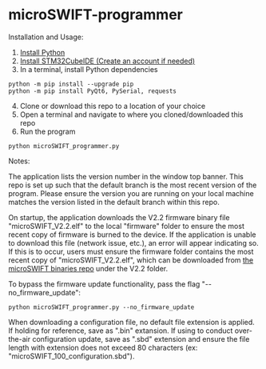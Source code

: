 # microSWIFT-programmer

Installation and Usage:

1) [Install Python](https://www.python.org/downloads/)
2) [Install STM32CubeIDE (Create an account if needed)](https://www.st.com/en/development-tools/stm32cubeprog.html)
3) In a terminal, install Python dependencies
```shell
python -m pip install --upgrade pip
python -m pip install PyQt6, PySerial, requests
```
4) Clone or download this repo to a location of your choice
5) Open a terminal and navigate to where you cloned/downloaded this repo
6) Run the program
```shell
python microSWIFT_programmer.py
```

Notes:

The application lists the version number in the window top banner. This repo is set up such that the default branch is the most recent version of the program. Please ensure the version you are running on your local machine matches the version listed in the default branch within this repo.

On startup, the application downloads the V2.2 firmware binary file "microSWIFT_V2.2.elf" to the local "firmware" folder to ensure the most recent copy of firmware is burned to the device. If the application is unable to download this file (network issue, etc.), an error will appear indicating so. If this is to occur, users must ensure the firmware folder contains the most recent copy of "microSWIFT_V2.2.elf", which can be downloaded from [the microSWIFT binaries repo](https://github.com/SASlabgroup/microSWIFT-V2-Binaries/tree/main) under the V2.2 folder. 

To bypass the firmware update functionality, pass the flag "--no_firmware_update":
```shell
python microSWIFT_programmer.py --no_firmware_update
```

When downloading a configuration file, no default file extension is applied. If holding for reference, save as ".bin" extansion. If using to conduct over-the-air configuration update, save as ".sbd" extension and ensure the file length with extension does not exceed 80 characters (ex: "microSWIFT_100_configuration.sbd").